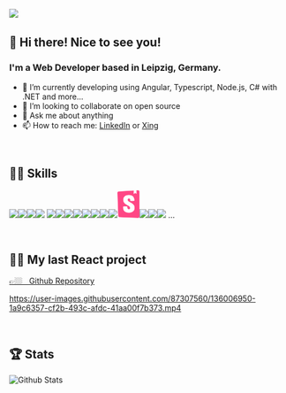 ![](https://raw.githubusercontent.com/halfrost/halfrost/master/icons/header_.png)

## 👋  Hi there! Nice to see you!</h1>

### I'm a Web Developer based in Leipzig, Germany.</h2>

- 🌱 I’m currently developing using Angular, Typescript, Node.js, C# with .NET and more...
- 👯 I’m looking to collaborate on open source
- 💬 Ask me about anything
- 📫 How to reach me: [LinkedIn](https://dirk-zukunft.de/linkedin) or [Xing](https://dirk-zukunft.de/xing)

&nbsp;

## 👨‍🎓 Skills
<img src='https://raw.githubusercontent.com/yurijserrano/Github-Profile-Readme-Logos/f994c418a134b58c4aec11152f6a4a33fa89da26/frameworks/react.svg' height='50'><img src='https://raw.githubusercontent.com/yurijserrano/Github-Profile-Readme-Logos/f994c418a134b58c4aec11152f6a4a33fa89da26/frameworks/angular.svg' height='50'><img src='https://raw.githubusercontent.com/yurijserrano/Github-Profile-Readme-Logos/f994c418a134b58c4aec11152f6a4a33fa89da26/programming%20languages/typescript.svg' height='50'><img src='https://raw.githubusercontent.com/yurijserrano/Github-Profile-Readme-Logos/f994c418a134b58c4aec11152f6a4a33fa89da26/programming%20languages/javascript.svg' height='50'>
<img src='https://raw.githubusercontent.com/yurijserrano/Github-Profile-Readme-Logos/f994c418a134b58c4aec11152f6a4a33fa89da26/others/html.svg' height='50'><img src='https://raw.githubusercontent.com/yurijserrano/Github-Profile-Readme-Logos/f994c418a134b58c4aec11152f6a4a33fa89da26/others/css.svg' height='50'><img src='https://raw.githubusercontent.com/yurijserrano/Github-Profile-Readme-Logos/f994c418a134b58c4aec11152f6a4a33fa89da26/frameworks/nodejs.svg' height='50'><img src='https://raw.githubusercontent.com/yurijserrano/Github-Profile-Readme-Logos/f994c418a134b58c4aec11152f6a4a33fa89da26/databases/mongodb.svg' height='50'><img src='https://github.com/yurijserrano/Github-Profile-Readme-Logos/blob/master/programming%20languages/php.png?raw=true' height='50'><img src='https://raw.githubusercontent.com/yurijserrano/Github-Profile-Readme-Logos/f994c418a134b58c4aec11152f6a4a33fa89da26/databases/mysql.svg' height='50'><img src='https://raw.githubusercontent.com/yurijserrano/Github-Profile-Readme-Logos/f994c418a134b58c4aec11152f6a4a33fa89da26/cloud/github.svg' height='50'><img src='https://raw.githubusercontent.com/yurijserrano/Github-Profile-Readme-Logos/f994c418a134b58c4aec11152f6a4a33fa89da26/others/git.svg' height='50'><img src='https://raw.githubusercontent.com/dirkzukunft/dirkzukunft/63d11c8edd047acab831ccdba5173bae69901fa3/storybook.svg' height='50'><img src='https://raw.githubusercontent.com/yurijserrano/Github-Profile-Readme-Logos/f994c418a134b58c4aec11152f6a4a33fa89da26/cloud/heroku.svg' height='50'><img src='https://raw.githubusercontent.com/yurijserrano/Github-Profile-Readme-Logos/f994c418a134b58c4aec11152f6a4a33fa89da26/others/npm.svg' height='50'><img src='https://raw.githubusercontent.com/yurijserrano/Github-Profile-Readme-Logos/f994c418a134b58c4aec11152f6a4a33fa89da26/text%20editors/vscode.svg' height='50'> ...

&nbsp;

## 👨‍💻 My last React project
<a href="https://github.com/dirkzukunft/frotos" target="_blank">👉🏼  &nbsp;  Github Repository</a>

https://user-images.githubusercontent.com/87307560/136006950-1a9c6357-cf2b-493c-afdc-41aa00f7b373.mp4

&nbsp;

## 🏆  Stats
![Github Stats](https://github-readme-stats.vercel.app/api?username=dirkzukunft&hide=stars,contribs)
